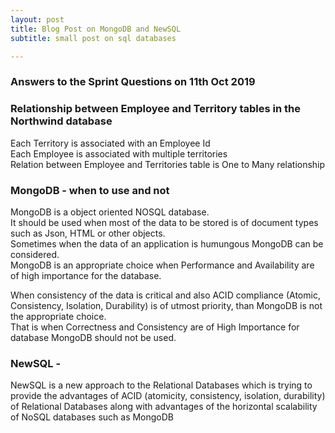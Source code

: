```yaml
---
layout: post
title: Blog Post on MongoDB and NewSQL
subtitle: small post on sql databases

---
```



### Answers to the Sprint Questions on 11th Oct 2019

### Relationship between Employee and Territory tables in the Northwind database  


Each Territory is associated with an Employee Id  
Each Employee is associated with multiple territories  
Relation between Employee and Territories table is One to Many relationship  


### MongoDB - when to use and not

MongoDB is a object oriented NOSQL database.  
It should be used when most of the data to be stored is of document types such as Json, HTML or other objects.  
Sometimes when the data of an application is humungous MongoDB can be considered.  
MongoDB is an appropriate choice when Performance and Availability are of high importance for the database.  
  
  
When consistency of the data is critical and also ACID compliance (Atomic, Consistency, Isolation, Durability) is of utmost priority, than MongoDB is not the appropriate choice.  
That is when Correctness and Consistency are of High Importance for database MongoDB should not be used.  


### NewSQL - 

NewSQL is a new approach to the Relational Databases which is trying to provide the advantages of 
ACID (atomicity, consistency, isolation, durability) of Relational Databases along with advantages
of the horizontal scalability of NoSQL databases such as MongoDB
